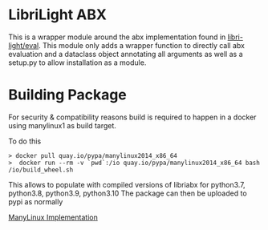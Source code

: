 # LibriLight ABX

This is a wrapper module around the abx implementation found in [libri-light/eval](https://github.com/facebookresearch/libri-light/tree/main/eval).
This module only adds a wrapper function to directly call abx evaluation and a dataclass object annotating all arguments as well as a setup.py to allow installation
as a module.


# Building Package

For security & compatibility reasons build is required to happen in a docker using manylinux1 as build target.

To do this

```shell
> docker pull quay.io/pypa/manylinux2014_x86_64
>  docker run --rm -v `pwd`:/io quay.io/pypa/manylinux2014_x86_64 bash /io/build_wheel.sh
```

This allows to populate with compiled versions of libriabx for python3.7, python3.8, python3.9, python3.10
The package can then be uploaded to pypi as normally

[ManyLinux Implementation](https://github.com/pypa/manylinux)